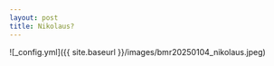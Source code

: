 ```yaml
---
layout: post
title: Nikolaus?
---
```


![_config.yml]({{ site.baseurl }}/images/bmr20250104_nikolaus.jpeg)
